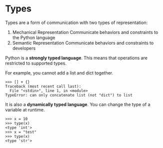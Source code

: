 # Types

Types are a form of communication with two types of representation:

  1. Mechanical Representation
     Communicate behaviors and constraints to the Python language
  2. Semantic Representation
     Communicate behaviors and constraints to developers 
     
Python is a **strongly typed language**. This means that operations are restricted
to supported types.

For example, you cannot add a list and dict together. 

```
>>> [] + {}
Traceback (most recent call last):
  File "<stdin>", line 1, in <module>
TypeError: can only concatenate list (not "dict") to list
```

It is also a **dynamically typed language**. You can change the type of a variable
at runtime.

```
>>> x = 10
>>> type(x)
<type 'int'>
>>> x = "test"
>>> type(x)
<type 'str'>
```



